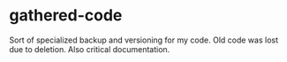 # gathered-code
Sort of specialized backup and versioning for my code. Old code was lost due to deletion. Also critical documentation.
